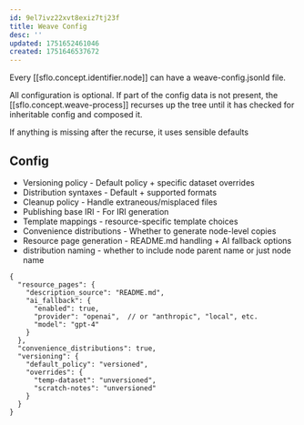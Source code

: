 ```yaml
---
id: 9el7ivz22xvt8exiz7tj23f
title: Weave Config
desc: ''
updated: 1751652461046
created: 1751646537672
---
```


Every [[sflo.concept.identifier.node]] can have a weave-config.jsonld file. 

All configuration is optional. If part of the config data is not present, the [[sflo.concept.weave-process]] recurses up the tree until it has checked for inheritable config and composed it.

If anything is missing after the recurse, it uses sensible defaults

## Config 

- Versioning policy - Default policy + specific dataset overrides
- Distribution syntaxes - Default + supported formats
- Cleanup policy - Handle extraneous/misplaced files
- Publishing base IRI - For IRI generation
- Template mappings - resource-specific template choices
- Convenience distributions - Whether to generate node-level copies
- Resource page generation - README.md handling + AI fallback options
- distribution naming - whether to include node parent name or just node name

```file
{
  "resource_pages": {
    "description_source": "README.md",
    "ai_fallback": {
      "enabled": true,
      "provider": "openai",  // or "anthropic", "local", etc.
      "model": "gpt-4"
    }
  },
  "convenience_distributions": true,
  "versioning": {
    "default_policy": "versioned",
    "overrides": {
      "temp-dataset": "unversioned",
      "scratch-notes": "unversioned" 
    }
  }
}
```